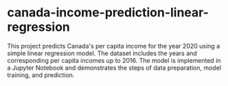 # canada-income-prediction-linear-regression
This project predicts Canada's per capita income for the year 2020 using a simple linear regression model. The dataset includes the years and corresponding per capita incomes up to 2016. The model is implemented in a Jupyter Notebook and demonstrates the steps of data preparation, model training, and prediction.
